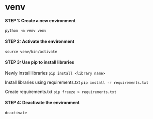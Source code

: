 # venv
#### STEP 1: Create a new environment
```python -m venv venv```

#### STEP 2: Activate the environment
```source venv/bin/activate```

#### STEP 3: Use pip to install libraries
Newly install libraries
```pip install <library name>```

Install libraries using requirements.txt
```pip install -r requirements.txt```

Create requirements.txt
```pip freeze > requirements.txt```

#### STEP 4: Deactivate the environment
```deactivate```
